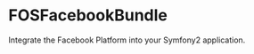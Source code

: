 FOSFacebookBundle
=================

Integrate the Facebook Platform into your Symfony2 application.
